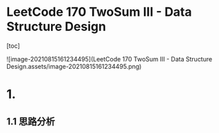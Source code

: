 # LeetCode 170 TwoSum III - Data Structure Design

[toc]

![image-20210815161234495](LeetCode 170 TwoSum III - Data Structure Design.assets/image-20210815161234495.png)

# 1.

## 1.1 思路分析

